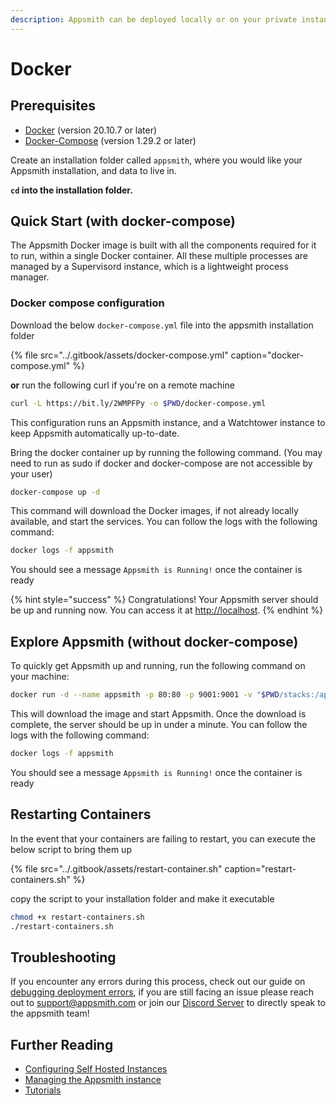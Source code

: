```yaml
---
description: Appsmith can be deployed locally or on your private instance using Docker
---
```


# Docker

## Prerequisites

* [Docker](https://docs.docker.com/get-docker/) \(version 20.10.7 or later\)
* [Docker-Compose](https://docs.docker.com/compose/install/) \(version 1.29.2 or later\)

Create an installation folder called `appsmith`, where you would like your Appsmith installation, and data to live in.

**`cd` into the installation folder.**

## Quick Start \(with docker-compose\)

The Appsmith Docker image is built with all the components required for it to run, within a single Docker container. All these multiple processes are managed by a Supervisord instance, which is a lightweight process manager.

### Docker compose configuration

Download the below `docker-compose.yml` file into the appsmith installation folder

{% file src="../.gitbook/assets/docker-compose.yml" caption="docker-compose.yml" %}

**or** run the following curl if you're on a remote machine

```bash
curl -L https://bit.ly/2WMPFPy -o $PWD/docker-compose.yml
```

This configuration runs an Appsmith instance, and a Watchtower instance to keep Appsmith automatically up-to-date.

Bring the docker container up by running the following command. \(You may need to run as sudo if docker and docker-compose are not accessible by your user\)

```bash
docker-compose up -d
```

This command will download the Docker images, if not already locally available, and start the services. You can follow the logs with the following command:

```bash
docker logs -f appsmith
```

You should see a message `Appsmith is Running!` once the container is ready

{% hint style="success" %}
Congratulations! Your Appsmith server should be up and running now. You can access it at [http://localhost](http://localhost).
{% endhint %}

## Explore Appsmith \(without docker-compose\)

To quickly get Appsmith up and running, run the following command on your machine:

```bash
docker run -d --name appsmith -p 80:80 -p 9001:9001 -v "$PWD/stacks:/appsmith-stacks" appsmith/appsmith-ce
```

This will download the image and start Appsmith. Once the download is complete, the server should be up in under a minute. You can follow the logs with the following command:

```bash
docker logs -f appsmith
```

You should see a message `Appsmith is Running!` once the container is ready

## Restarting Containers

In the event that your containers are failing to restart, you can execute the below script to bring them up

{% file src="../.gitbook/assets/restart-container.sh" caption="restart-containers.sh" %}

copy the script to your installation folder and make it executable

```bash
chmod +x restart-containers.sh
./restart-containers.sh
```

## Troubleshooting

If you encounter any errors during this process, check out our guide on [debugging deployment errors](../troubleshooting-guide/deployment-errors.md), if you are still facing an issue please reach out to [support@appsmith.com](mailto:support@appsmith.com) or join our [Discord Server](https://discord.com/invite/rBTTVJp) to directly speak to the appsmith team!

## Further Reading

* [Configuring Self Hosted Instances](instance-configuration/#configuring-docker-installations)
* [Managing the Appsmith instance](instance-management.md)
* [Tutorials](../tutorials/)


